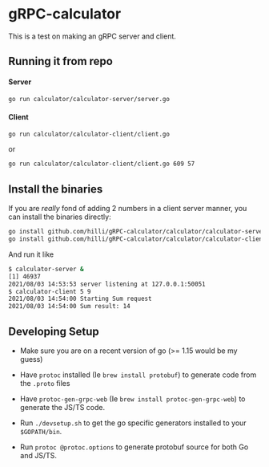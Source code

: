 # gRPC-calculator

This is a test on making an gRPC server and client.

## Running it from repo


#### Server


```bash
go run calculator/calculator-server/server.go
```

#### Client


```bash
go run calculator/calculator-client/client.go
```

or

```bash
go run calculator/calculator-client/client.go 609 57
```

## Install the binaries

If you are _really_ fond of adding 2 numbers in a client server manner, you can install the binaries directly:

```bash
go install github.com/hilli/gRPC-calculator/calculator/calculator-server
go install github.com/hilli/gRPC-calculator/calculator/calculator-client
```

And run it like

```bash
$ calculator-server &
[1] 46937
2021/08/03 14:53:53 server listening at 127.0.0.1:50051
$ calculator-client 5 9
2021/08/03 14:54:00 Starting Sum request
2021/08/03 14:54:00 Sum result: 14
```

## Developing Setup

- Make sure you are on a recent version of go (>= 1.15 would be my guess)

- Have `protoc` installed (Ie `brew install protobuf`) to generate code from the `.proto` files
- Have `protoc-gen-grpc-web` (Ie `brew install protoc-gen-grpc-web`) to generate the JS/TS code.

- Run `./devsetup.sh` to get the go specific generators installed to your `$GOPATH/bin`.
- Run `protoc @protoc.options` to generate protobuf source for both Go and JS/TS.

